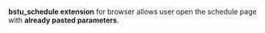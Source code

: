 __**bstu_schedule** extension__ for browser allows user open the schedule
page with __already pasted parameters__.

